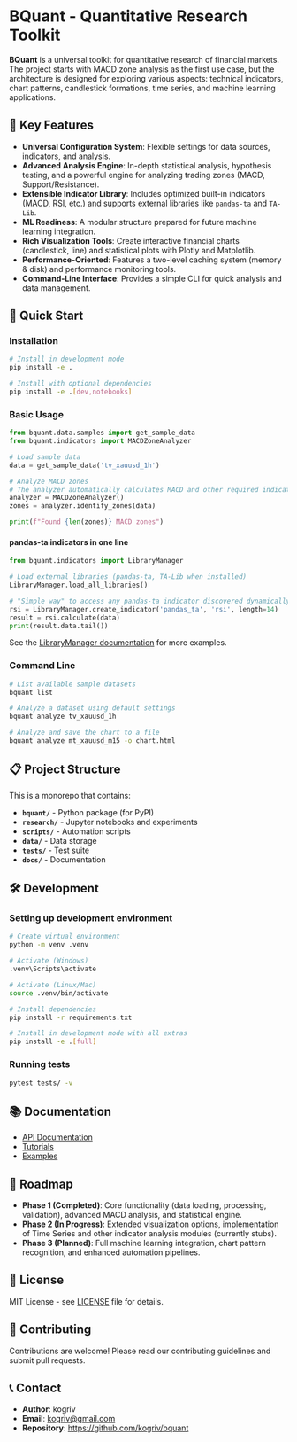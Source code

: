 # BQuant - Quantitative Research Toolkit

**BQuant** is a universal toolkit for quantitative research of financial markets. The project starts with MACD zone analysis as the first use case, but the architecture is designed for exploring various aspects: technical indicators, chart patterns, candlestick formations, time series, and machine learning applications.

## 🔧 Key Features

- **Universal Configuration System**: Flexible settings for data sources, indicators, and analysis.
- **Advanced Analysis Engine**: In-depth statistical analysis, hypothesis testing, and a powerful engine for analyzing trading zones (MACD, Support/Resistance).
- **Extensible Indicator Library**: Includes optimized built-in indicators (MACD, RSI, etc.) and supports external libraries like `pandas-ta` and `TA-Lib`.
- **ML Readiness**: A modular structure prepared for future machine learning integration.
- **Rich Visualization Tools**: Create interactive financial charts (candlestick, line) and statistical plots with Plotly and Matplotlib.
- **Performance-Oriented**: Features a two-level caching system (memory & disk) and performance monitoring tools.
- **Command-Line Interface**: Provides a simple CLI for quick analysis and data management.

## 🚀 Quick Start

### Installation

```bash
# Install in development mode
pip install -e .

# Install with optional dependencies
pip install -e .[dev,notebooks]
```

### Basic Usage

```python
from bquant.data.samples import get_sample_data
from bquant.indicators import MACDZoneAnalyzer

# Load sample data
data = get_sample_data('tv_xauusd_1h')

# Analyze MACD zones
# The analyzer automatically calculates MACD and other required indicators
analyzer = MACDZoneAnalyzer()
zones = analyzer.identify_zones(data)

print(f"Found {len(zones)} MACD zones")
```

#### pandas-ta indicators in one line

```python
from bquant.indicators import LibraryManager

# Load external libraries (pandas-ta, TA-Lib when installed)
LibraryManager.load_all_libraries()

# "Simple way" to access any pandas-ta indicator discovered dynamically
rsi = LibraryManager.create_indicator('pandas_ta', 'rsi', length=14)
result = rsi.calculate(data)
print(result.data.tail())
```

See the [LibraryManager documentation](docs/api/indicators/library_manager.md) for more examples.

### Command Line

```bash
# List available sample datasets
bquant list

# Analyze a dataset using default settings
bquant analyze tv_xauusd_1h

# Analyze and save the chart to a file
bquant analyze mt_xauusd_m15 -o chart.html
```

## 📋 Project Structure

This is a monorepo that contains:

- **`bquant/`** - Python package (for PyPI)
- **`research/`** - Jupyter notebooks and experiments
- **`scripts/`** - Automation scripts
- **`data/`** - Data storage
- **`tests/`** - Test suite
- **`docs/`** - Documentation

## 🛠️ Development

### Setting up development environment

```bash
# Create virtual environment
python -m venv .venv

# Activate (Windows)
.venv\Scripts\activate

# Activate (Linux/Mac)
source .venv/bin/activate

# Install dependencies
pip install -r requirements.txt

# Install in development mode with all extras
pip install -e .[full]
```

### Running tests

```bash
pytest tests/ -v
```

## 📚 Documentation

- [API Documentation](docs/api/)
- [Tutorials](docs/tutorials/)
- [Examples](docs/examples/)

## 🎯 Roadmap

- **Phase 1 (Completed)**: Core functionality (data loading, processing, validation), advanced MACD analysis, and statistical engine.
- **Phase 2 (In Progress)**: Extended visualization options, implementation of Time Series and other indicator analysis modules (currently stubs).
- **Phase 3 (Planned)**: Full machine learning integration, chart pattern recognition, and enhanced automation pipelines.

## 📄 License

MIT License - see [LICENSE](LICENSE) file for details.

## 🤝 Contributing

Contributions are welcome! Please read our contributing guidelines and submit pull requests.

## 📞 Contact

- **Author**: kogriv
- **Email**: kogriv@gmail.com
- **Repository**: https://github.com/kogriv/bquant
